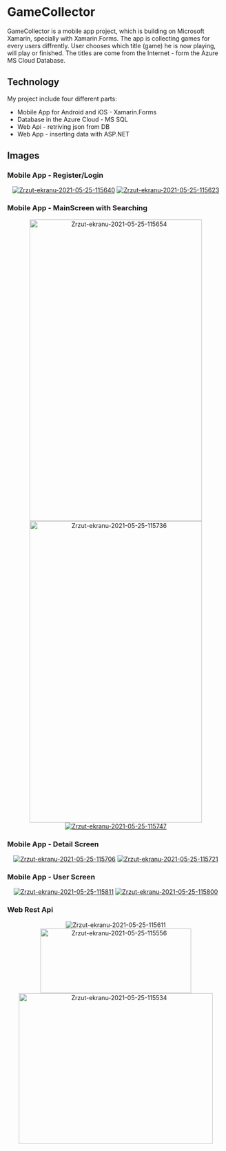 # GameCollector

GameCollector is a mobile app project, which is building on Microsoft Xamarin, specially with Xamarin.Forms. The app is collecting games for every users diffrently. User chooses which title (game) he is now playing, will play or finished. The titles are come from the Internet - form the Azure MS Cloud Database.

## Technology
My project include four different parts:
- Mobile App for Android and iOS -  Xamarin.Forms 
- Database in the Azure Cloud - MS SQL
- Web Api - retriving json from DB
- Web App - inserting data with ASP.NET

## Images
 ### Mobile App - Register/Login
 
<p align="center">
<a href="https://imgbb.com/"><img src="https://i.ibb.co/3rvQmpV/Zrzut-ekranu-2021-05-25-115640.jpg" alt="Zrzut-ekranu-2021-05-25-115640" border="0"></a>
<a href="https://imgbb.com/"><img src="https://i.ibb.co/tDY1K5J/Zrzut-ekranu-2021-05-25-115623.jpg" alt="Zrzut-ekranu-2021-05-25-115623" border="0"></a>
</p>
  
 ### Mobile App - MainScreen with Searching
 
<p align="center">
<a href="https://ibb.co/M5337zR"><img src="https://i.ibb.co/pr99dH3/Zrzut-ekranu-2021-05-25-115654.jpg" alt="Zrzut-ekranu-2021-05-25-115654" width="400" height="700">
<a href="https://ibb.co/Ch9FGBq"><img src="https://i.ibb.co/KFsHv6Y/Zrzut-ekranu-2021-05-25-115736.jpg" alt="Zrzut-ekranu-2021-05-25-115736" width="400" height="700">
<a href="https://imgbb.com/"><img src="https://i.ibb.co/L9CW8CY/Zrzut-ekranu-2021-05-25-115747.jpg" alt="Zrzut-ekranu-2021-05-25-115747" border="0"></a>
</p>

 ### Mobile App - Detail Screen
  
<p align="center">
<a href="https://ibb.co/Nyd89hz"><img src="https://i.ibb.co/4Vn68yx/Zrzut-ekranu-2021-05-25-115706.jpg" alt="Zrzut-ekranu-2021-05-25-115706" border="0"></a>
<a href="https://ibb.co/N1nLdGQ"><img src="https://i.ibb.co/s5JFdXk/Zrzut-ekranu-2021-05-25-115721.jpg" alt="Zrzut-ekranu-2021-05-25-115721" border="0"></a></p>

 ### Mobile App - User Screen
  
<p align="center">
<a href="https://ibb.co/VW09SBt"><img src="https://i.ibb.co/1fYQq2L/Zrzut-ekranu-2021-05-25-115811.jpg" alt="Zrzut-ekranu-2021-05-25-115811" border="0"></a>
<a href="https://ibb.co/nDYpPd9"><img src="https://i.ibb.co/CnYLPCg/Zrzut-ekranu-2021-05-25-115800.jpg" alt="Zrzut-ekranu-2021-05-25-115800" border="0"></a></p>
  
  ### Web Rest Api
<p align="center">
<img src="https://i.ibb.co/jytSy3w/Zrzut-ekranu-2021-05-25-115611.jpg" alt="Zrzut-ekranu-2021-05-25-115611" border="0">
<img src="https://i.ibb.co/RySyfL3/Zrzut-ekranu-2021-05-25-115556.jpg" alt="Zrzut-ekranu-2021-05-25-115556" border="0" width="350" height="150">
<img src="https://i.ibb.co/7pkNhN1/Zrzut-ekranu-2021-05-25-115534.jpg" alt="Zrzut-ekranu-2021-05-25-115534" border="0" width="450" height="350">
 </p>
 

